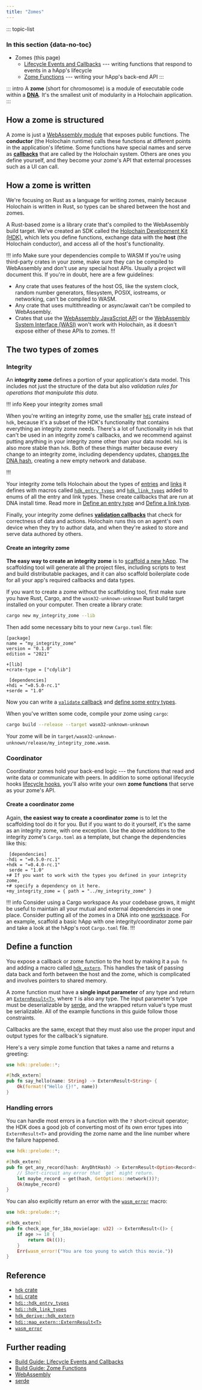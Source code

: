 ```yaml
---
title: "Zomes"
---
```


::: topic-list
### In this section {data-no-toc}

* Zomes (this page)
    * [Lifecycle Events and Callbacks](/build/callbacks-and-lifecycle-hooks/) --- writing functions that respond to events in a hApp's lifecycle
    * [Zome Functions](/build/zome-functions/) --- writing your hApp's back-end API
:::

::: intro
A **zome** (short for chromosome) is a module of executable code within a [**DNA**](/resources/glossary/#dna). It's the smallest unit of modularity in a Holochain application.
:::

## How a zome is structured

A zome is just a [WebAssembly module](https://webassembly.github.io/spec/core/syntax/modules.html) that exposes public functions. The **conductor** (the Holochain runtime) calls these functions at different points in the application's lifetime. Some functions have special names and serve as [**callbacks**](/build/callbacks-and-lifecycle-hooks/) that are called by the Holochain system. Others are ones you define yourself, and they become your zome's API that external processes such as a UI can call.

## How a zome is written

We're focusing on Rust as a language for writing zomes, mainly because Holochain is written in Rust, so types can be shared between the host and zomes.

A Rust-based zome is a library crate that's compiled to the WebAssembly build target. We've created an SDK called the [Holochain Development Kit (HDK)](https://crates.io/crates/hdk/), which lets you define functions, exchange data with the **host** (the Holochain conductor), and access all of the host's functionality.

!!! info Make sure your dependencies compile to WASM
If you're using third-party crates in your zome, make sure they can be compiled to WebAssembly and don't use any special host APIs. Usually a project will document this. If you're in doubt, here are a few guidelines:

* Any crate that uses features of the host OS, like the system clock, random number generators, filesystem, POSIX, iostreams, or networking, can't be compiled to WASM.
* Any crate that uses multithreading or async/await can't be compiled to WebAssembly.
* Crates that use the [WebAssembly JavaScript API](https://developer.mozilla.org/en-US/docs/WebAssembly/Guides/Using_the_JavaScript_API) or the [WebAssembly System Interface (WASI)](https://wasi.dev/) won't work with Holochain, as it doesn't expose either of these APIs to zomes.
!!!

## The two types of zomes

### Integrity

An **integrity zome** defines a portion of your application's data model. This includes not just the structure of the data but also _validation rules for operations that manipulate this data_.

!!! info Keep your integrity zomes small

When you're writing an integrity zome, use the smaller [`hdi`](https://crates.io/crates/hdi) crate instead of `hdk`, because it's a subset of the HDK's functionality that contains everything an integrity zome needs. There's a lot of functionality in `hdk` that can't be used in an integrity zome's callbacks, and we recommend against putting anything in your integrity zome other than your data model. `hdi` is also more stable than `hdk`. Both of these things matter because every change to an integrity zome, including dependency updates, [changes the DNA hash](/build/application-structure/#dna), creating a new empty network and database.

!!!

<!-- TODO: placeholder to ask the question, should we mention the pattern of defining all your types in a separate crate so the coordinator can import the types without having to import the validation callback etc? is that possible? how does it work? -->

Your integrity zome tells Holochain about the types of [entries](/build/entries/) and [links](/build/links-paths-and-anchors/) it defines with macros called [`hdk_entry_types`](https://docs.rs/hdi/latest/hdi/attr.hdk_entry_types.html) and [`hdk_link_types`](https://docs.rs/hdi/latest/hdi/attr.hdk_link_types.html) added to enums of all the entry and link types. These create callbacks that are run at DNA install time. Read more in [Define an entry type](/build/entries/#define-an-entry-type) and [Define a link type](/build/links-paths-and-anchors/#define-a-link-type).

Finally, your integrity zome defines [**validation callbacks**](/build/callbacks-and-lifecycle-hooks/#define-a-validate-callback) that check for correctness of data and actions. Holochain runs this on an agent's own device when they try to author data, and when they're asked to store and serve data authored by others.

#### Create an integrity zome

**The easy way to create an integrity zome** is to [scaffold a new hApp](/get-started/3-forum-app-tutorial/). The scaffolding tool will generate all the project files, including scripts to test and build distributable packages, and it can also scaffold boilerplate code for all your app's required callbacks and data types.

If you want to create a zome without the scaffolding tool, first make sure you have Rust, Cargo, and the `wasm32-unknown-unknown` Rust build target installed on your computer. Then create a library crate:

```bash
cargo new my_integrity_zome --lib
```

Then add some necessary bits to your new `Cargo.toml` file:

<!-- TODO(upgrade): change following version numbers -->

```diff:toml
[package]
name = "my_integrity_zome"
version = "0.1.0"
edition = "2021"

+[lib]
+crate-type = ["cdylib"]

 [dependencies]
+hdi = "=0.5.0-rc.1"
+serde = "1.0"
```

Now you can write a [`validate` callback](/build/callbacks-and-lifecycle-hooks/#define-a-validate-callback) and [define some entry types](/build/entries/#define-an-entry-type).

When you've written some code, compile your zome using `cargo`:

```bash
cargo build --release --target wasm32-unknown-unknown
```

Your zome will be in `target/wasm32-unknown-unknown/release/my_integrity_zome.wasm`.

### Coordinator

Coordinator zomes hold your back-end logic --- the functions that read and write data or communicate with peers. In addition to some optional lifecycle hooks [lifecycle hooks](/build/callbacks-and-lifecycle-hooks/#coordinator-zomes), you'll also write your own **zome functions** that serve as your zome's API.

#### Create a coordinator zome

Again, **the easiest way to create a coordinator zome** is to let the scaffolding tool do it for you. But if you want to do it yourself, it's the same as an integrity zome, with one exception. Use the above additions to the integrity zome's `Cargo.toml` as a template, but change the dependencies like this:

<!-- TODO(upgrade): change following version numbers -->

```diff:toml
 [dependencies]
-hdi = "=0.5.0-rc.1"
+hdk = "=0.4.0-rc.1"
 serde = "1.0"
+# If you want to work with the types you defined in your integrity zome,
+# specify a dependency on it here.
+my_integrity_zome = { path = "../my_integrity_zome" }
```

!!! info Consider using a Cargo workspace
As your codebase grows, it might be useful to maintain all your mutual and external dependencies in one place. Consider putting all of the zomes in a DNA into one [workspace](https://doc.rust-lang.org/cargo/reference/workspaces.html). For an example, scaffold a basic hApp with one integrity/coordinator zome pair and take a look at the hApp's root `Cargo.toml` file.
!!!

## Define a function

You expose a callback or zome function to the host by making it a `pub fn` and adding a macro called [`hdk_extern`](https://docs.rs/hdk/latest/hdk/prelude/attr.hdk_extern.html). This handles the task of passing data back and forth between the host and the zome, which is complicated and involves pointers to shared memory.

A zome function must have a **single input parameter** of any type and return an [`ExternResult<T>`](https://docs.rs/hdk/latest/hdk/map_extern/type.ExternResult.html), where `T` is also any type. The input parameter's type must be deserializable by [serde](https://serde.rs/), and the wrapped return value's type must be serializable. All of the example functions in this guide follow those constraints.

Callbacks are the same, except that they must also use the proper input and output types for the callback's signature.

Here's a very simple zome function that takes a name and returns a greeting:

```rust
use hdk::prelude::*;

#[hdk_extern]
pub fn say_hello(name: String) -> ExternResult<String> {
    Ok(format!("Hello {}!", name))
}
```

### Handling errors

You can handle most errors in a function with the `?` short-circuit operator; the HDK does a good job of converting most of its own error types into `ExternResult<T>` and providing the zome name and the line number where the failure happened.

```rust
use hdk::prelude::*;

#[hdk_extern]
pub fn get_any_record(hash: AnyDhtHash) -> ExternResult<Option<Record>> {
    // Short-circuit any error that `get` might return.
    let maybe_record = get(hash, GetOptions::network())?;
    Ok(maybe_record)
}
```

You can also explicitly return an error with the [`wasm_error`](https://docs.rs/hdi/latest/hdi/prelude/macro.wasm_error.html) macro:

```rust
use hdk::prelude::*;

#[hdk_extern]
pub fn check_age_for_18a_movie(age: u32) -> ExternResult<()> {
    if age >= 18 {
        return Ok(());
    }
    Err(wasm_error!("You are too young to watch this movie."))
}
```

## Reference

* [`hdk` crate](https://docs.rs/hdk/latest/hdk/)
* [`hdi` crate](https://docs.rs/hdi/latest/hdi/)
* [`hdi::hdk_entry_types`](https://docs.rs/hdi/latest/hdi/attr.hdk_entry_types.html)
* [`hdi::hdk_link_types`](https://docs.rs/hdi/latest/hdi/attr.hdk_link_types.html)
* [`hdk_derive::hdk_extern`](https://docs.rs/hdk_derive/latest/hdk_derive/attr.hdk_extern.html)
* [`hdi::map_extern::ExternResult<T>`](https://docs.rs/hdi/latest/hdi/map_extern/type.ExternResult.html)
* [`wasm_error`](https://docs.rs/hdi/latest/hdi/prelude/macro.wasm_error.html)

## Further reading

* [Build Guide: Lifecycle Events and Callbacks](/build/callbacks-and-lifecycle-hooks/)
* [Build Guide: Zome Functions](/build/zome-functions/)
* [WebAssembly](https://webassembly.org/)
* [serde](https://serde.rs/)
